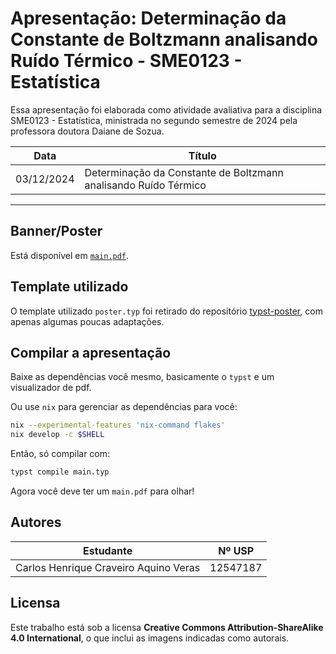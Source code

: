 # Apresentação: Determinação da Constante de Boltzmann analisando Ruído Térmico - SME0123 - Estatística

Essa apresentação foi elaborada como atividade avaliativa para a disciplina SME0123 - Estatística, ministrada no segundo semestre de 2024 pela professora doutora Daiane de Sozua.

|**Data**  |**Título**                                                       |
|----------|-----------------------------------------------------------------|
|03/12/2024| Determinação da Constante de Boltzmann analisando Ruído Térmico |
------------------------------------------------------------------------------

## Banner/Poster
Está disponível em [`main.pdf`](https://github.com/CarlosCraveiro/PDSA_Presentation/blob/main/main.pdf).

## Template utilizado

O template utilizado `poster.typ` foi retirado do repositório [typst-poster](https://github.com/pncnmnp/typst-poster/tree/master), com apenas algumas poucas adaptações.

## Compilar a apresentação

Baixe as dependências você mesmo, basicamente o `typst` e um visualizador de pdf.

Ou use `nix` para gerenciar as dependências para você: 
```bash
nix --experimental-features 'nix-command flakes'
nix develop -c $SHELL
```

Então, só compilar com:
```bash
typst compile main.typ
```

Agora você deve ter um `main.pdf` para olhar!

## Autores

| Estudante                             |  Nº USP  |
|---------------------------------------|--------- |
| Carlos Henrique Craveiro Aquino Veras | 12547187 |

## Licensa
Este trabalho está sob a licensa **Creative Commons Attribution-ShareAlike 4.0 International**, o que inclui as imagens indicadas como autorais.
